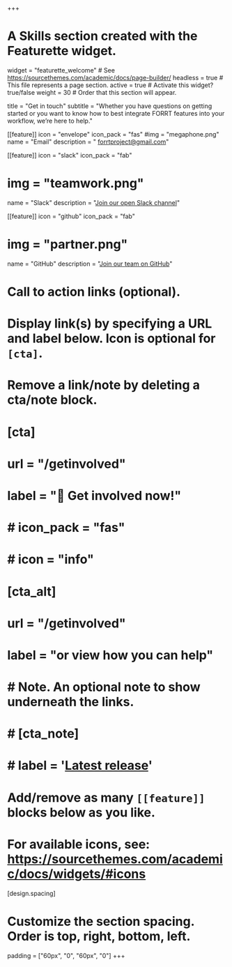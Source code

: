 +++
# A Skills section created with the Featurette widget.
widget = "featurette_welcome"  # See https://sourcethemes.com/academic/docs/page-builder/
headless = true  # This file represents a page section.
active = true  # Activate this widget? true/false
weight = 30  # Order that this section will appear.

title = "Get in touch"
subtitle = "Whether you have questions on getting started or you want to know how to best integrate FORRT features into your workflow, we’re here to help."

[[feature]]
  icon = "envelope"
  icon_pack = "fas"
  #img = "megaphone.png"
  name = "Email"
  description = " [forrtproject@gmail.com](mailto:FORRTproject@gmail.com)"
  
[[feature]]
  icon = "slack"
  icon_pack = "fab"
  # img = "teamwork.png"
  name = "Slack"
  description = "[Join our open Slack channel](https://join.slack.com/t/forrt/shared_invite/enQtODMwODI0OTk4ODgzLTM0ZTQ3NDk5MzA1ZjBmNWJjYTVlN2Y2YTk0ZTJhYTY5NDliMDYzMjg2MWE0ZDRhOTY0ZDY3OTRlNDA4ODQ3NjQ)" 
  
[[feature]]
  icon = "github"
  icon_pack = "fab"
  # img = "partner.png"
  name = "GitHub"
  description = "[Join our team on GitHub](https://github.com/flavioazevedo/FORRT)"

# Call to action links (optional).
#   Display link(s) by specifying a URL and label below. Icon is optional for `[cta]`.
#   Remove a link/note by deleting a cta/note block.
#  [cta]
#    url = "/getinvolved"
#    label = ":rocket: Get involved now!"
#    # icon_pack = "fas"
#    # icon = "info"
#   
#  [cta_alt]
#   url = "/getinvolved"
#   label = "or view how you can help"
# 
# # Note. An optional note to show underneath the links.
# # [cta_note]
# #   label = '<a class="js-github-release" href="https://sourcethemes.com/academic/updates" data-repo="gcushen/hugo-academic">Latest release<!-- V --></a>'

# Add/remove as many `[[feature]]` blocks below as you like.
# 
# For available icons, see: https://sourcethemes.com/academic/docs/widgets/#icons


[design.spacing]
  # Customize the section spacing. Order is top, right, bottom, left.
  padding = ["60px", "0", "60px", "0"]
+++